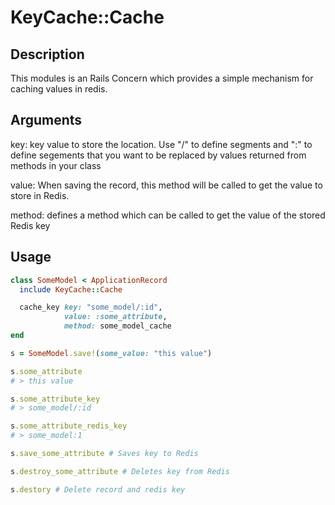 # KeyCache::Cache

## Description

This modules is an Rails Concern which provides a simple mechanism for
caching values in redis.

## Arguments

key: key value to store the location. Use "/" to define segments and ":"
     to define segements that you want to be replaced by values returned
     from methods in your class

value: When saving the record, this method will be called to get the value
       to store in Redis.

 method: defines a method which can be called to get the value of the
         stored Redis key

## Usage

```ruby
class SomeModel < ApplicationRecord
  include KeyCache::Cache

  cache_key key: "some_model/:id",
            value: :some_attribute,
            method: some_model_cache
end

s = SomeModel.save!(some_value: "this value")

s.some_attribute
# > this value

s.some_attribute_key
# > some_model/:id

s.some_attribute_redis_key
# > some_model:1

s.save_some_attribute # Saves key to Redis

s.destroy_some_attribute # Deletes key from Redis

s.destory # Delete record and redis key
```
